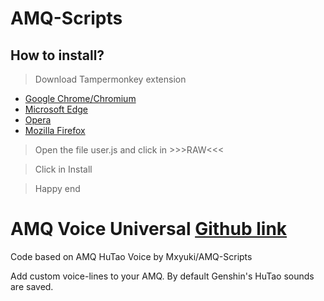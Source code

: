 # AMQ-Scripts

## How to install?
> Download Tampermonkey extension
- [Google Chrome/Chromium](https://chrome.google.com/webstore/detail/tampermonkey/dhdgffkkebhmkfjojejmpbldmpobfkfo?hl=pt)
- [Microsoft Edge](https://microsoftedge.microsoft.com/addons/detail/tampermonkey/iikmkjmpaadaobahmlepeloendndfphd)
- [Opera](https://addons.opera.com/pt-br/extensions/details/tampermonkey-beta/)
- [Mozilla Firefox](https://addons.mozilla.org/pt-BR/firefox/addon/tampermonkey/)
> Open the file user.js and click in >>>RAW<<<

> Click in Install

> Happy end

# AMQ Voice Universal [Github link](https://github.com/43D/amqVoiceUniversal)
Code based on AMQ HuTao Voice by Mxyuki/AMQ-Scripts

Add custom voice-lines to your AMQ. By default Genshin's HuTao sounds are saved.
